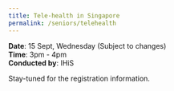 ```yaml
---
title: Tele-health in Singapore
permalink: /seniors/telehealth
---
```

**Date**: 15 Sept, Wednesday (Subject to changes)  
**Time**: 3pm - 4pm  
**Conducted by**: IHiS

Stay-tuned for the registration information.